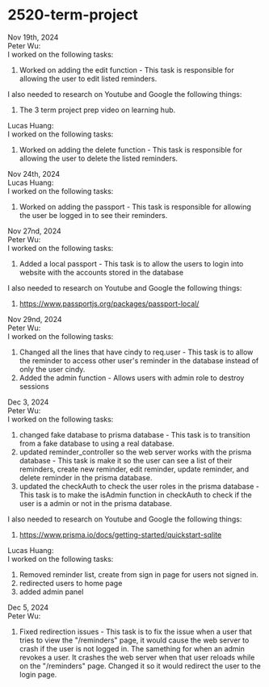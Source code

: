 # 2520-term-project

Nov 19th, 2024\
Peter Wu:\
I worked on the following tasks:
1. <Insert Some Task Here>Worked on adding the edit function - This task is responsible for allowing the user to edit listed reminders.

I also needed to research on Youtube and Google the following things:
1. <Insert Video or Link to thing you needed to research> The 3 term project prep video on learning hub.

Lucas Huang:\
I worked on the following tasks:
1. <Delete reminder button>Worked on adding the delete function - This task is responsible for allowing the user to delete the listed reminders.



Nov 24th, 2024\
Lucas Huang:\
I worked on the following tasks:
1. <Importing passport authentification>Worked on adding the passport - This task is responsible for allowing the user be logged in to see their reminders.
  


Nov 27nd, 2024\
Peter Wu:\
I worked on the following tasks:
1. <Insert Some Task Here> Added a local passport - This task is to allow the users to login into website with the accounts stored in the database

I also needed to research on Youtube and Google the following things:
1. <Insert Video or Link to thing you needed to research> https://www.passportjs.org/packages/passport-local/

Nov 29nd, 2024\
Peter Wu:\
I worked on the following tasks:
1. <Insert Some Task Here> Changed all the lines that have cindy to req.user - This task is to allow the reminder to access other user's reminder in the database instead of only the user cindy.
2. <Insert Some Task Here> Added the admin function - Allows users with admin role to destroy sessions
  


Dec 3, 2024\
Peter Wu:\
I worked on the following tasks:
1. <Insert Some Task Here> changed fake database to prisma database - This task is to transition from a fake database to using a real database.
2. <Insert Some Task Here> updated reminder_controller so the web server works with the prisma database - This task is make it so the user can see a list of their reminders, create new reminder, edit reminder, update reminder, and delete reminder in the prisma database.
3. <Insert Some Task Here> updated the checkAuth to check the user roles in the prisma database - This task is to make the isAdmin function in checkAuth to check if the user is a admin or not in the prisma database.

I also needed to research on Youtube and Google the following things:
1. <Insert Video or Link to thing you needed to research> https://www.prisma.io/docs/getting-started/quickstart-sqlite

Lucas Huang:\
I worked on the following tasks:
1. <Insert Some Task Here> Removed reminder list, create from sign in page for users not signed in.
2. <Insert Some Task Here> redirected users to home page
2. <Insert Some Task Here> added admin panel

Dec 5, 2024\
Peter Wu:
1. <Insert Some Task Here> Fixed redirection issues - This task is to fix the issue when a user that tries to view the "/reminders" page, it would cause the web server to crash if the user is not logged in. The samething for when an admin revokes a user. It crashes the web server when that user reloads while on the "/reminders" page. Changed it so it would redirect the user to the login page.  



